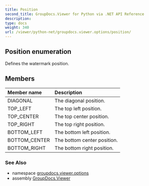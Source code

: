 ```yaml
---
title: Position
second_title: GroupDocs.Viewer for Python via .NET API Reference
description: 
type: docs
weight: 340
url: /viewer/python-net/groupdocs.viewer.options/position/
---
```


## Position enumeration

Defines the watermark position.

## Members
| Member name | Description |
| :- | :- |
|DIAGONAL|The diagonal position.|
|TOP_LEFT|The top left position.|
|TOP_CENTER|The top center position.|
|TOP_RIGHT|The top right position.|
|BOTTOM_LEFT|The bottom left position.|
|BOTTOM_CENTER|The bottom center position.|
|BOTTOM_RIGHT|The bottom right position.|

### See Also

* namespace [groupdocs.viewer.options](/viewer/python-net/groupdocs.viewer.options/)
* assembly [GroupDocs.Viewer](/viewer/python-net/)

